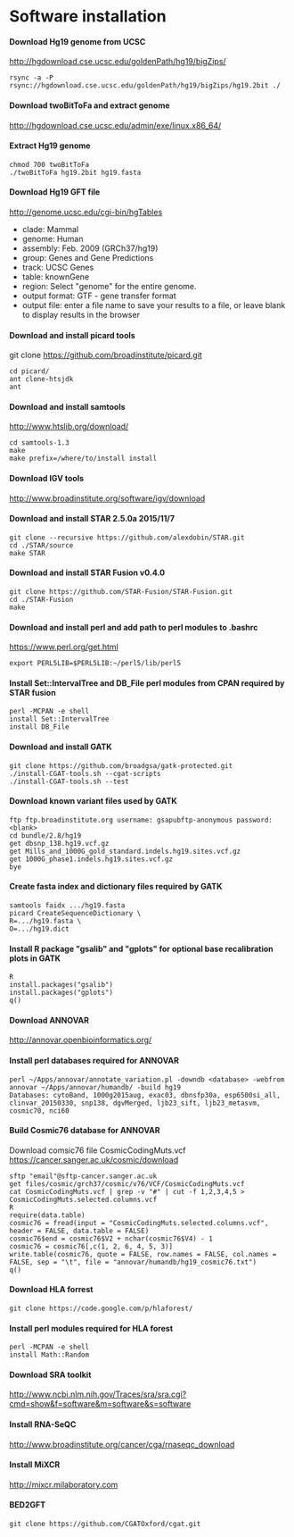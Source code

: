 # Software installation

#### Download Hg19 genome from UCSC
http://hgdownload.cse.ucsc.edu/goldenPath/hg19/bigZips/
```
rsync -a -P rsync://hgdownload.cse.ucsc.edu/goldenPath/hg19/bigZips/hg19.2bit ./
```

#### Download twoBitToFa and extract genome
http://hgdownload.cse.ucsc.edu/admin/exe/linux.x86_64/

#### Extract Hg19 genome
```
chmod 700 twoBitToFa
./twoBitToFa hg19.2bit hg19.fasta
```

#### Download Hg19 GFT file
http://genome.ucsc.edu/cgi-bin/hgTables

* clade: Mammal
* genome: Human
* assembly: Feb. 2009 (GRCh37/hg19)
* group: Genes and Gene Predictions
* track: UCSC Genes
* table: knownGene
* region: Select "genome" for the entire genome.
* output format: GTF - gene transfer format
* output file: enter a file name to save your results to a file, or leave blank to display results in the browser

#### Download and install picard tools
git clone https://github.com/broadinstitute/picard.git
```
cd picard/
ant clone-htsjdk
ant
```

#### Download and install  samtools
http://www.htslib.org/download/
```
cd samtools-1.3
make
make prefix=/where/to/install install
```

#### Download IGV tools
http://www.broadinstitute.org/software/igv/download

#### Download and install STAR 2.5.0a 2015/11/7
```
git clone --recursive https://github.com/alexdobin/STAR.git
cd ./STAR/source
make STAR
```

#### Download and install STAR Fusion v0.4.0
```
git clone https://github.com/STAR-Fusion/STAR-Fusion.git
cd ./STAR-Fusion
make
```

#### Download and install perl and add path to perl modules to .bashrc
https://www.perl.org/get.html
```
export PERL5LIB=$PERL5LIB:~/perl5/lib/perl5
```

#### Install Set::IntervalTree and DB_File perl modules from CPAN required by STAR fusion
```
perl -MCPAN -e shell
install Set::IntervalTree
install DB_File
```

#### Download and install GATK
```
git clone https://github.com/broadgsa/gatk-protected.git
./install-CGAT-tools.sh --cgat-scripts
./install-CGAT-tools.sh --test
```

#### Download known variant files used by GATK
```
ftp ftp.broadinstitute.org username: gsapubftp-anonymous password: <blank>
cd bundle/2.8/hg19
get dbsnp_138.hg19.vcf.gz
get Mills_and_1000G_gold_standard.indels.hg19.sites.vcf.gz
get 1000G_phase1.indels.hg19.sites.vcf.gz
bye
```

#### Create fasta index and dictionary files required by GATK
```
samtools faidx .../hg19.fasta
picard CreateSequenceDictionary \
R=.../hg19.fasta \
O=.../hg19.dict
```

#### Install R package "gsalib" and "gplots" for optional base recalibration plots in GATK
```
R
install.packages("gsalib")
install.packages("gplots")
q()
```

#### Download ANNOVAR
http://annovar.openbioinformatics.org/

#### Install perl databases required for ANNOVAR
```
perl ~/Apps/annovar/annotate_variation.pl -downdb <database> -webfrom annovar ~/Apps/annovar/humandb/ -build hg19
Databases: cytoBand, 1000g2015aug, exac03, dbnsfp30a, esp6500si_all, clinvar_20150330, snp138, dgvMerged, ljb23_sift, ljb23_metasvm, cosmic70, nci60
```

#### Build Cosmic76 database for ANNOVAR
Download comsic76 file CosmicCodingMuts.vcf
https://cancer.sanger.ac.uk/cosmic/download
```
sftp "email"@sftp-cancer.sanger.ac.uk
get files/cosmic/grch37/cosmic/v76/VCF/CosmicCodingMuts.vcf
cat CosmicCodingMuts.vcf | grep -v "#" | cut -f 1,2,3,4,5 > CosmicCodingMuts.selected.columns.vcf
R
require(data.table)
cosmic76 = fread(input = "CosmicCodingMuts.selected.columns.vcf", header = FALSE, data.table = FALSE)
cosmic76$end = cosmic76$V2 + nchar(cosmic76$V4) - 1
cosmic76 = cosmic76[,c(1, 2, 6, 4, 5, 3)]
write.table(cosmic76, quote = FALSE, row.names = FALSE, col.names = FALSE, sep = "\t", file = "annovar/humandb/hg19_cosmic76.txt")
q()
```

#### Download HLA forrest
```
git clone https://code.google.com/p/hlaforest/ 
```

#### Install perl modules required for HLA forest
```
perl -MCPAN -e shell
install Math::Random
```

#### Download SRA toolkit
http://www.ncbi.nlm.nih.gov/Traces/sra/sra.cgi?cmd=show&f=software&m=software&s=software

#### Install RNA-SeQC
http://www.broadinstitute.org/cancer/cga/rnaseqc_download

#### Install MiXCR
http://mixcr.milaboratory.com

#### BED2GFT
```
git clone https://github.com/CGATOxford/cgat.git
```


